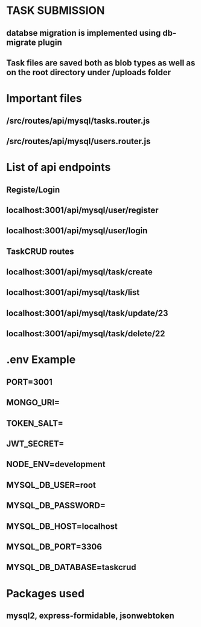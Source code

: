 # TASK SUBMISSION

## databse migration is implemented using db-migrate plugin
## Task files are saved both as blob types as well as on the root directory under /uploads folder

# Important files

## /src/routes/api/mysql/tasks.router.js
## /src/routes/api/mysql/users.router.js

# List of api endpoints
##  Registe/Login
##  localhost:3001/api/mysql/user/register
##  localhost:3001/api/mysql/user/login

##  TaskCRUD routes
##  localhost:3001/api/mysql/task/create
##  localhost:3001/api/mysql/task/list
##  localhost:3001/api/mysql/task/update/23
##  localhost:3001/api/mysql/task/delete/22
 

# .env Example

## PORT=3001
## MONGO_URI=
## TOKEN_SALT=
## JWT_SECRET=

## NODE_ENV=development

## MYSQL_DB_USER=root
## MYSQL_DB_PASSWORD=
## MYSQL_DB_HOST=localhost
## MYSQL_DB_PORT=3306
## MYSQL_DB_DATABASE=taskcrud

# Packages used

## mysql2, express-formidable, jsonwebtoken

